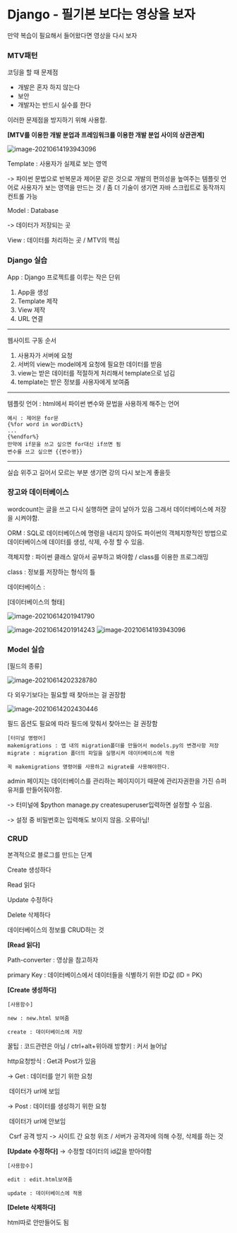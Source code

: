 # Django - 필기본 보다는 영상을 보자

만약 복습이 필요해서 들어왔다면 영상을 다시 보자

### MTV패턴

코딩을 할 때 문제점 

- 개발은 혼자 하지 않는다
- 보안
- 개발자는 반드시 실수를 한다

이러한 문제점을 방지하기 위해 사용함.

**[MTV를 이용한 개발 분업과 프레임워크를 이용한 개발 분업 사이의 상관관계]**

![image-20210614193943096](https://user-images.githubusercontent.com/81921035/121887982-688cc380-cd52-11eb-8d24-2e46f26c80be.png)

Template : 사용자가 실제로 보는 영역

-> 파이썬 문법으로 반복문과 제어문 같은 것으로 개발의 편의성을 높여주는 템플릿 언어로 사용자가 보는 영역을 만드는 것 / 좀 더 기술이 생기면 자바 스크립트로 동작까지 컨트롤 가능

Model : Database

-> 데이터가 저장되는 곳

View : 데이터를 처리하는 곳 / MTV의 핵심



### Django 실습

App : Django 프로젝트를 이루는 작은 단위

1. App을 생성
2. Template 제작
3. View 제작
4. URL 연결

------

웹사이트 구동 순서

1. 사용자가 서버에 요청
2. 서버의 view는 model에게 요청에 필요한 데이터를 받음
3. view는 받은 데이터를 적절하게 처리해서 template으로 넘김
4. template는 받은 정보를 사용자에게 보여줌

------

템플릿 언어 : html에서 파이썬 변수와 문법을 사용하게 해주는 언어

```
예시 : 제어문 for문
{%for word in wordDict%}
...
{%endfor%}
만약에 if문을 쓰고 싶으면 for대신 if쓰면 됨
변수를 쓰고 싶으면 {{변수명}}
```

------

실습 위주고 길어서 모르는 부분 생기면 강의 다시 보는게 좋을듯



### 장고와 데이터베이스

wordcount는 글을 쓰고 다시 실행하면 글이 날아가 있음 그래서 데이터베이스에 저장을 시켜야함.

ORM : SQL로 데이터베이스에 명령을 내리지 않아도 파이썬의 객체지향적인 방법으로 데이터베이스에 데이터를 생성, 삭제, 수정 할 수 있음.

객체지향 :  파이썬 클래스 알아서 공부하고 봐야함 / class를 이용한 프로그래밍

class : 정보를 저장하는 형식의 틀

데이터베이스 :

[데이터베이스의 형태]

![image-20210614201941790](https://user-images.githubusercontent.com/81921035/121888071-84906500-cd52-11eb-9944-e24f1bab9210.png)

![image-20210614201914243](https://user-images.githubusercontent.com/81921035/121888042-78a4a300-cd52-11eb-93a9-42356ee83190.png)
![image-20210614193943096](https://user-images.githubusercontent.com/81921035/121888045-793d3980-cd52-11eb-88d4-f20d0c1e6de4.png)



### Model 실습

[필드의 종류]

![image-20210614202328780](https://user-images.githubusercontent.com/81921035/121888134-940fae00-cd52-11eb-95bc-2771a7687e79.png)

다 외우기보다는 필요할 때 찾아쓰는 걸 권장함

![image-20210614202430446](https://user-images.githubusercontent.com/81921035/121888171-9ffb7000-cd52-11eb-88ae-e7ed1e956d34.png)

필드 옵션도 필요에 따라 필드에 맞춰서 찾아쓰는 걸 권장함

```
[터미널 명령어]
makemigrations : 앱 내의 migration폴더를 만들어서 models.py의 변경사항 저장
migrate : migration 폴더의 파일을 실행시켜 데이터베이스에 적용

꼭 makemigrations 명령어를 사용하고 migrate를 사용해야한다.
```



admin 페이지는 데이터베이스를 관리하는 페이지이기 때문에 관리자권한을 가진 슈퍼유저를 만들어줘야함.

-> 터미널에 $python manage.py createsuperuser입력하면 설정할 수 있음.

-> 설정 중 비밀번호는 입력해도 보이지 않음. 오류아님!



### CRUD

본격적으로 블로그를 만드는 단계

Create 생성하다

Read 읽다

Update 수정하다

Delete 삭제하다

데이터베이스의 정보를 CRUD하는 것



**[Read 읽다]**

Path-converter : 영상을 참고하자

primary Key : 데이터베이스에서 데이터들을 식별하기 위한 ID값 (ID = PK)



**[Create 생성하다]**

```
[사용함수]

new : new.html 보여줌

create : 데이터베이스에 저장
```



꿀팁 : 코드관련은 아님 / ctrl+alt+위아래 방향키 : 커서 늘어남

http요청방식 : Get과 Post가 있음

-> Get : 데이터를 얻기 위한 요청

​             데이터가 url에 보임

-> Post : 데이터를 생성하기 위한 요청

​		       데이터가 url에 안보임

​		       Csrf 공격 방지 -> 사이트 간 요청 위조 / 서버가 공격자에 의해 수정, 삭제를 하는 것



**[Update 수정하다]** -> 수정할 데이터의 id값을 받아야함

```
[사용함수]

edit : edit.html보여줌

update : 데이터베이스에 적용
```



**[Delete 삭제하다]**

html따로 안만들어도 됨